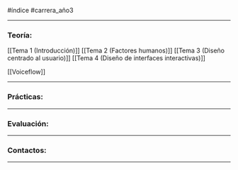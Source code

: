 #índice #carrera_año3 
___
### Teoría:
[[Tema 1 (Introducción)]]
[[Tema 2 (Factores humanos)]]
[[Tema 3 (Diseño centrado al usuario)]]
[[Tema 4 (Diseño de interfaces interactivas)]]

[[Voiceflow]]
___
### Prácticas:
___
### Evaluación:
___
### Contactos:
___